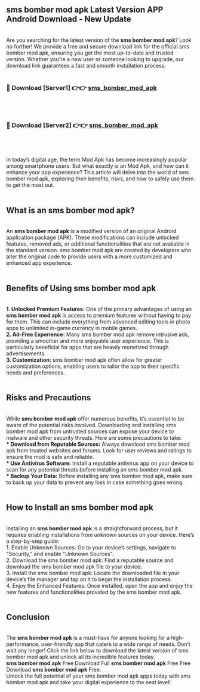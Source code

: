## sms bomber mod apk Latest Version APP Android Download - New Update
<br>
Are you searching for the latest version of the <strong>sms bomber mod apk</strong>? Look no further! We provide a free and secure download link for the official sms bomber mod apk, ensuring you get the most up-to-date and trusted version. Whether you're a new user or someone looking to upgrade, our download link guarantees a fast and smooth installation process.
<br>
<br>
<h3>🔴 Download [Server1] 👉👉 <a href="https://modyolo.store/sms+bomber+mod+apk">sms_bomber_mod_apk</a></h3><br>
<br>
<h3>🔴 Download [Server2] 👉👉 <a href="https://modyolo.store/sms+bomber+mod+apk">sms_bomber_mod_apk</a></h3><br>
<br>
<br>
In today’s digital age, the term Mod Apk has become increasingly popular among smartphone users. But what exactly is an Mod Apk, and how can it enhance your app experience? This article will delve into the world of sms bomber mod apk, exploring their benefits, risks, and how to safely use them to get the most out.
<br>
<br>
<h2>What is an sms bomber mod apk?</h2>
<br>
An <strong>sms bomber mod apk</strong> is a modified version of an original Android application package (APK). These modifications can include unlocked features, removed ads, or additional functionalities that are not available in the standard version. sms bomber mod apk are created by developers who alter the original code to provide users with a more customized and enhanced app experience.
<br>
<br>
<h2>Benefits of Using sms bomber mod apk</h2>
<br>
<strong> 1. Unlocked Premium Features:</strong> One of the primary advantages of using an <strong>sms bomber mod apk</strong> is access to premium features without having to pay for them. This can include everything from advanced editing tools in photo apps to unlimited in-game currency in mobile games.
<br>
<strong> 2. Ad-Free Experience:</strong> Many sms bomber mod apk remove intrusive ads, providing a smoother and more enjoyable user experience. This is particularly beneficial for apps that are heavily monetized through advertisements.
<br>
<strong> 3. Customization:</strong> sms bomber mod apk often allow for greater customization options, enabling users to tailor the app to their specific needs and preferences.
<br>
<br>
<h2>Risks and Precautions</h2>
<br>
While <strong>sms bomber mod apk</strong> offer numerous benefits, it’s essential to be aware of the potential risks involved. Downloading and installing sms bomber mod apk from untrusted sources can expose your device to malware and other security threats. Here are some precautions to take:
<br>
<strong> * Download from Reputable Sources:</strong> Always download sms bomber mod apk from trusted websites and forums. Look for user reviews and ratings to ensure the mod is safe and reliable.
<br>
<strong> * Use Antivirus Software:</strong> Install a reputable antivirus app on your device to scan for any potential threats before installing an sms bomber mod apk.
<br>
<strong> * Backup Your Data:</strong> Before installing any sms bomber mod apk, make sure to back up your data to prevent any loss in case something goes wrong.
<br>
<br>
<h2>How to Install an sms bomber mod apk</h2>
<br>
Installing an <strong>sms bomber mod apk</strong> is a straightforward process, but it requires enabling installations from unknown sources on your device. Here’s a step-by-step guide:
<br>
 1. Enable Unknown Sources: Go to your device’s settings, navigate to "Security," and enable "Unknown Sources".
<br>
 2. Download the sms bomber mod apk: Find a reputable source and download the sms bomber mod apk file to your device.
<br>
 3. Install the sms bomber mod apk: Locate the downloaded file in your device’s file manager and tap on it to begin the installation process.
<br>
 4. Enjoy the Enhanced Features: Once installed, open the app and enjoy the new features and functionalities provided by the sms bomber mod apk.
<br>
<br>
<h2><strong>Conclusion</strong></h2>
<br>
The <strong>sms bomber mod apk</strong> is a must-have for anyone looking for a high-performance, user-friendly app that caters to a wide range of needs. Don’t wait any longer! Click the link below to download the latest version of sms bomber mod apk and unlock all its incredible features today.
<br>
<strong>sms bomber mod apk</strong> Free Download Full <strong>sms bomber mod apk</strong> Free Free Download <strong>sms bomber mod apk</strong> Free.
<br>
Unlock the full potential of your sms bomber mod apk apps today with sms bomber mod apk and take your digital experience to the next level!